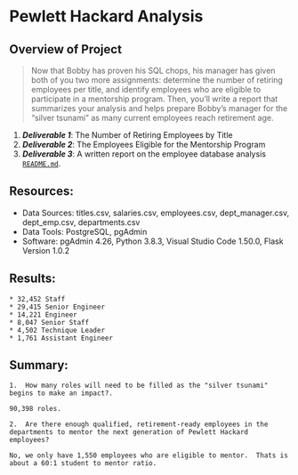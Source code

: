# Pewlett Hackard Analysis

## Overview of Project
> Now that Bobby has proven his SQL chops, his manager has given both of you two more assignments: determine the number of retiring employees per title, and identify employees who are eligible to participate in a mentorship program. Then, you’ll write a report that summarizes your analysis and helps prepare Bobby’s manager for the “silver tsunami” as many current employees reach retirement age. 

1. ***Deliverable 1***: The Number of Retiring Employees by Title
2. ***Deliverable 2***: The Employees Eligible for the Mentorship Program
3. ***Deliverable 3***: A written report on the employee database analysis [`README.md`](https://github.com/emmanuelmartinezs/Pewlett-Hackard-Analysis). 

## Resources:

* Data Sources: titles.csv, salaries.csv, employees.csv, dept_manager.csv, dept_emp.csv, departments.csv
* Data Tools: PostgreSQL, pgAdmin
* Software: pgAdmin 4.26, Python 3.8.3, Visual Studio Code 1.50.0, Flask Version 1.0.2

## Results:

    * 32,452 Staff
    * 29,415 Senior Engineer
    * 14,221 Engineer
    * 8,047 Senior Staff
    * 4,502 Technique Leader
    * 1,761 Assistant Engineer
    
## Summary: 

    1.  How many roles will need to be filled as the "silver tsunami" begins to make an impact?.

    90,398 roles.
     
    2.  Are there enough qualified, retirement-ready employees in the departments to mentor the next generation of Pewlett Hackard employees?  

    No, we only have 1,550 employees who are eligible to mentor.  Thats is about a 60:1 student to mentor ratio. 
